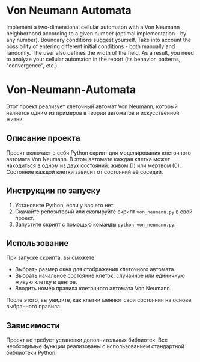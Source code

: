 # Von Neumann Automata
 Implement a two-dimensional cellular automaton with a Von Neumann neighborhood according to a given number (optimal implementation - by any number). Boundary conditions suggest yourself. Take into account the possibility of entering different initial conditions - both manually and randomly. The user also defines the width of the field. As a result, you need to analyze your cellular automaton in the report (its behavior, patterns, "convergence", etc.).

# Von-Neumann-Automata

Этот проект реализует клеточный автомат Von Neumann, который является одним из примеров в теории автоматов и искусственной жизни.

## Описание проекта

Проект включает в себя Python скрипт для моделирования клеточного автомата Von Neumann. В этом автомате каждая клетка может находиться в одном из двух состояний: живом (1) или мёртвом (0). Состояние каждой клетки зависит от состояний её соседей.

## Инструкции по запуску

1. Установите Python, если у вас его нет.
2. Скачайте репозиторий или скопируйте скрипт `von_neumann.py` в свой проект.
3. Запустите скрипт с помощью команды `python von_neumann.py`.

## Использование

При запуске скрипта, вы сможете:

- Выбрать размер окна для отображения клеточного автомата.
- Выбрать начальное состояние клеток: случайное или единичную живую клетку в центре.
- Вводить номер правила клеточного автомата Von Neumann.

После этого, вы увидите, как клетки меняют свои состояния на основе выбранного правила.

## Зависимости

Проект не требует установки дополнительных библиотек. Все необходимые функции реализованы с использованием стандартной библиотеки Python.




